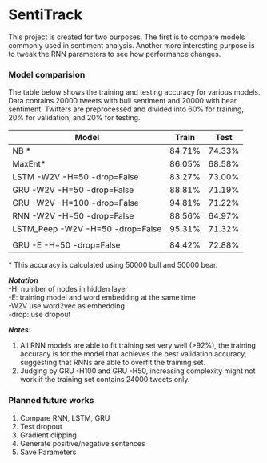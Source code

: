 # SentiTrack

This project is created for two purposes. The first is to compare models commonly used in sentiment analysis. Another more interesting purpose is to tweak the RNN parameters to see how performance changes.

### Model comparision

The table below shows the training and testing accuracy for various models. Data contains 20000 tweets with bull sentiment and 20000 with bear sentiment. Twitters are preprocessed and divided into 60% for training, 20% for validation, and 20% for testing.

|Model|Train|Test|
|---|---|---|
|NB *  |84.71%| 74.33%|
|MaxEnt*|86.05%| 68.58%|
|LSTM -W2V -H=50 -drop=False |83.27%|73.00%|
|GRU -W2V -H=50 -drop=False|88.81%|71.19%|
|GRU -W2V -H=100 -drop=False|94.81%|71.22%|
|RNN -W2V -H=50 -drop=False|88.56% | 64.97%|
|LSTM_Peep -W2V -H=50 -drop=False| 95.31% | 71.32% |
||||
|GRU -E -H=50 -drop=False|84.42%|72.88%|

\* This accuracy is calculated using 50000 bull and 50000 bear.

***Notation***  
-H: number of nodes in hidden layer  
-E: training model and word embedding at the same time  
-W2V use word2vec as embedding  
-drop: use dropout


***Notes:***   
  1. All RNN models are able to fit training set very well (>92%), the training accuracy is for the model that achieves the best validation accuracy, suggesting that RNNs are able to overfit the training set.  
  2. Judging by GRU -H100 and GRU -H50, increasing complexity might not work if the training set contains 24000 tweets only.

### Planned future works
  1. Compare RNN, LSTM, GRU
  2. Test dropout
  3. Gradient clipping
  4. Generate positive/negative sentences
  5. Save Parameters